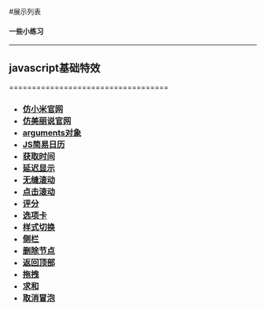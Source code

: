 #展示列表
<h4>一些小练习</h4><hr/>
<h2>javascript基础特效</h2>
===================================
<h3>
<ul>
<li><a style="font-size='12px'" href="http://misliu.github.io/web/xiaomi/index.html">仿小米官网</a></li>
<li><a style="font-size='12px'" href="http://misliu.github.io/web/%E7%BE%8E%E4%B8%BD%E8%AF%B4/index.html">仿美丽说官网</a></li>
<li><a style="font-size='12px'" href="http://misliu.github.io/web/coding/arguments.html">arguments对象</li>
<li><a style="font-size='12px'" href="http://misliu.github.io/web/coding/calendar.html">JS简易日历</a></li>
<li><a style="font-size='12px'" href="http://misliu.github.io/web/coding/clock.html">获取时间</a></li>
<li><a style="font-size='12px'" href="http://misliu.github.io/web/coding/delay.html">延迟显示</a></li>
<li><a style="font-size='12px'" href="http://misliu.github.io/web/coding/marquee.html">无缝滚动</a></li>
<li><a style="font-size='12px'" href="http://misliu.github.io/web/coding/marquee1.html">点击滚动</a></li>
<li><a style="font-size='12px'" href="http://misliu.github.io/web/coding/score.html">评分</a></li>
<li><a style="font-size='12px'" href="http://misliu.github.io/web/coding/tab.html">选项卡</a></li>
<li><a style="font-size='12px'" href="http://misliu.github.io/web/coding/toggleCss.html">样式切换</a></li>
<li><a style="font-size='12px'" href="http://misliu.github.io/web/coding/%E4%BE%A7%E8%BE%B9%E6%A0%8F.html">侧栏</a></li>
<li><a style="font-size='12px'" href="http://misliu.github.io/web/coding/%E5%85%A8%E9%80%89%E4%B8%8E%E5%88%A0%E9%99%A4.html">删除节点</a></li>
<li><a style="font-size='12px'" href="http://misliu.github.io/web/coding/%E5%9B%9E%E5%88%B0%E9%A1%B6%E9%83%A8.html">返回顶部</a></li>
<li><a style="font-size='12px'" href="http://misliu.github.io/web/coding/%E6%8B%96%E6%8B%BD.html">拖拽</a></li>
<li><a style="font-size='12px'" href="http://misliu.github.io/web/coding/%E6%B1%82%E5%92%8C.html">求和</a></li>
<li><a style="font-size='12px'" href="http://misliu.github.io/web/coding/%E9%9F%B3%E4%B9%90%E5%88%97%E8%A1%A8%E4%B8%8E%E9%98%BB%E6%AD%A2%E4%BA%8B%E4%BB%B6%E5%86%92%E6%B3%A1.html">取消冒泡</a></li>
<ul>  
</h3>
